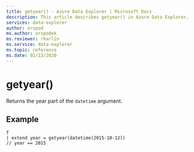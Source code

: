 ```yaml
---
title: getyear() - Azure Data Explorer | Microsoft Docs
description: This article describes getyear() in Azure Data Explorer.
services: data-explorer
author: orspod
ms.author: orspodek
ms.reviewer: rkarlin
ms.service: data-explorer
ms.topic: reference
ms.date: 02/13/2020
---
```

# getyear()

Returns the year part of the `datetime` argument.

## Example

```kusto
T
| extend year = getyear(datetime(2015-10-12))
// year == 2015
```